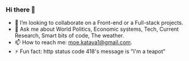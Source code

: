 ### Hi there 👋
<!-- - 🌱 I’m currently learning React, Typescript. -->
<!-- - 🔭 I’m currently working on Datastructure and Algorithms Problems. -->
- 👯 I’m looking to collaborate on a Front-end or a Full-stack projects.
- 💬 Ask me about World Politics, Economic systems, Tech, Current Research, Smart bits of code, The weather.
- 📫 How to reach me: moe.kataya1@gmail.com.
- ⚡ Fun fact: http status code 418's message is "I'm a teapot"

<!--
**kataya1/kataya1** is a ✨ _special_ ✨ repository because its `README.md` (this file) appears on your GitHub profile.

Here are some ideas to get you started:

- 🔭 I’m currently working on 
- 🌱 I’m currently learning 
- 👯 I’m looking to collaborate on ...
- 🤔 I’m looking for help with ...
- 💬 Ask me about 
- 📫 How to reach me: ...
- 😄 Pronouns: ...
- ⚡ Fun fact: life is fleeting
-->
